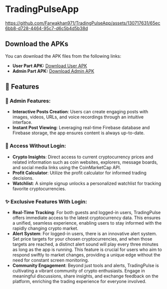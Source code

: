 # TradingPulseApp


https://github.com/Farwakhan971/TradingPulseApp/assets/130717631/65ec6bb8-d728-4464-95c7-d6c5b4d5b38d

## Download the APKs

You can download the APK files from the following links:

- **User Part APK:** [Download User APK](https://drive.google.com/drive/folders/1giwN7j5WHQlrUlPgngLTu0R2UNysMzUS?usp=sharing)
- **Admin Part APK:** [Download Admin APK](https://drive.google.com/drive/folders/1O8z8m3XZZKhNPhgF0zrGwAdy8_tNjkAi?usp=sharing)


## 🚀 Features

### 🔐 Admin Features:
- **Interactive Posts Creation**: Users can create engaging posts with images, videos, URLs, and voice recordings through an intuitive interface.
- **Instant Post Viewing**: Leveraging real-time Firebase database and Firebase storage, the app ensures content is always up-to-date.

### 🌟 Access Without Login:
- **Crypto Insights**: Direct access to current cryptocurrency prices and related information such as coin websites, explorers, message boards, and social media links using the CoinMarketCap API.
- **Profit Calculator**: Utilize the profit calculator for informed trading decisions.
- **Watchlist**: A simple signup unlocks a personalized watchlist for tracking favorite cryptocurrencies.

### ✨ Exclusive Features With Login:
- **Real-Time Tracking**: For both guests and logged-in users, TradingPulse offers immediate access to the latest cryptocurrency data. This ensures a unified, seamless experience, enabling users to stay informed with the rapidly changing crypto market.
- **Alert System**: For logged-in users, there is an innovative alert system. Set price targets for your chosen cryptocurrencies, and when those targets are reached, a distinct alert sound will play every three minutes as long as the app is running. This feature is crucial for users who aim to respond swiftly to market changes, providing a unique edge without the need for constant screen monitoring.
- **Community Engagement**: Beyond just tools and alerts, TradingPulse is cultivating a vibrant community of crypto enthusiasts. Engage in meaningful discussions, share insights, and exchange feedback on the platform, enriching the trading experience for everyone involved.



